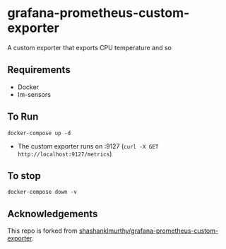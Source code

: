 # grafana-prometheus-custom-exporter
A custom exporter that exports CPU temperature and so


## Requirements
- Docker
- lm-sensors

## To Run
`docker-compose up -d`
* The custom exporter runs on :9127 (`curl -X GET http://localhost:9127/metrics`)

## To stop
`docker-compose down -v`

## Acknowledgements
This repo is forked from [shashanklmurthy/grafana-prometheus-custom-exporter](https://github.com/shashanklmurthy/grafana-prometheus-custom-exporter).
